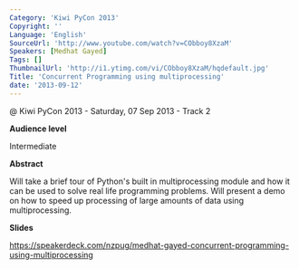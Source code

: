 ```yaml
---
Category: 'Kiwi PyCon 2013'
Copyright: ''
Language: 'English'
SourceUrl: 'http://www.youtube.com/watch?v=CObboy8XzaM'
Speakers: [Medhat Gayed]
Tags: []
ThumbnailUrl: 'http://i1.ytimg.com/vi/CObboy8XzaM/hqdefault.jpg'
Title: 'Concurrent Programming using multiprocessing'
date: '2013-09-12'
---
```

@ Kiwi PyCon 2013 - Saturday, 07 Sep 2013 - Track 2

**Audience level**

Intermediate

**Abstract**

Will take a brief tour of Python's built in multiprocessing module and how it can be used to solve real life programming problems. Will present a demo on how to speed up processing of large amounts of data using multiprocessing.

**Slides**

https://speakerdeck.com/nzpug/medhat-gayed-concurrent-programming-using-multiprocessing
